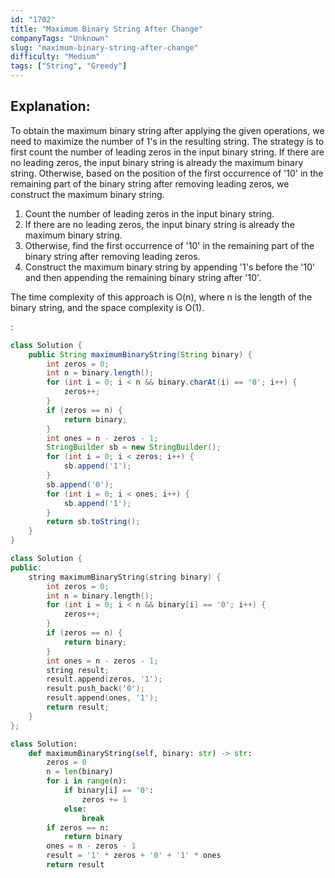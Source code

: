 ```yaml
---
id: "1702"
title: "Maximum Binary String After Change"
companyTags: "Unknown"
slug: "maximum-binary-string-after-change"
difficulty: "Medium"
tags: ["String", "Greedy"]
---
```


## Explanation:
To obtain the maximum binary string after applying the given operations, we need to maximize the number of 1's in the resulting string. The strategy is to first count the number of leading zeros in the input binary string. If there are no leading zeros, the input binary string is already the maximum binary string. Otherwise, based on the position of the first occurrence of '10' in the remaining part of the binary string after removing leading zeros, we construct the maximum binary string.

1. Count the number of leading zeros in the input binary string.
2. If there are no leading zeros, the input binary string is already the maximum binary string.
3. Otherwise, find the first occurrence of '10' in the remaining part of the binary string after removing leading zeros.
4. Construct the maximum binary string by appending '1's before the '10' and then appending the remaining binary string after '10'.

The time complexity of this approach is O(n), where n is the length of the binary string, and the space complexity is O(1).

:

```java
class Solution {
    public String maximumBinaryString(String binary) {
        int zeros = 0;
        int n = binary.length();
        for (int i = 0; i < n && binary.charAt(i) == '0'; i++) {
            zeros++;
        }
        if (zeros == n) {
            return binary;
        }
        int ones = n - zeros - 1;
        StringBuilder sb = new StringBuilder();
        for (int i = 0; i < zeros; i++) {
            sb.append('1');
        }
        sb.append('0');
        for (int i = 0; i < ones; i++) {
            sb.append('1');
        }
        return sb.toString();
    }
}
```

```cpp
class Solution {
public:
    string maximumBinaryString(string binary) {
        int zeros = 0;
        int n = binary.length();
        for (int i = 0; i < n && binary[i] == '0'; i++) {
            zeros++;
        }
        if (zeros == n) {
            return binary;
        }
        int ones = n - zeros - 1;
        string result;
        result.append(zeros, '1');
        result.push_back('0');
        result.append(ones, '1');
        return result;
    }
};
```

```python
class Solution:
    def maximumBinaryString(self, binary: str) -> str:
        zeros = 0
        n = len(binary)
        for i in range(n):
            if binary[i] == '0':
                zeros += 1
            else:
                break
        if zeros == n:
            return binary
        ones = n - zeros - 1
        result = '1' * zeros + '0' + '1' * ones
        return result
```